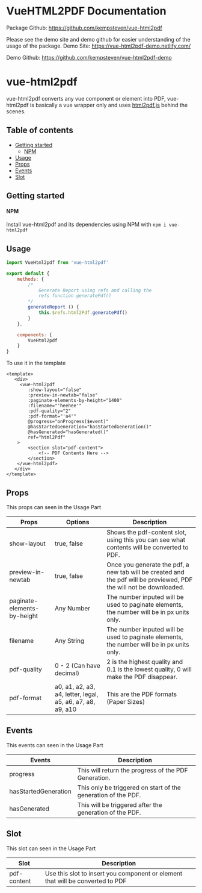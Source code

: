# VueHTML2PDF Documentation

Package Github: https://github.com/kempsteven/vue-html2pdf

Please see the demo site and demo github for easier understanding of the usage of the package.
Demo Site: https://vue-html2pdf-demo.netlify.com/

Demo Github: https://github.com/kempsteven/vue-html2pdf-demo


# vue-html2pdf

vue-html2pdf converts any vue component or element into PDF, vue-html2pdf is basically a vue wrapper only and uses [html2pdf.js](https://github.com/eKoopmans/html2pdf.js) behind the scenes.

## Table of contents
- [Getting started](#getting-started)
  - [NPM](#npm)
- [Usage](#usage)
- [Props](#props)
- [Events](#events)
- [Slot](#slot)

## Getting started
#### NPM

Install vue-html2pdf and its dependencies using NPM with `npm i vue-html2pdf`

## Usage
```js
import VueHtml2pdf from 'vue-html2pdf'

export default {
    methods: {
        /*
            Generate Report using refs and calling the
            refs function generatePdf()
        */
        generateReport () {
            this.$refs.html2Pdf.generatePdf()
        }
    },

    components: {
        VueHtml2pdf
    }
}
```

To use it in the template
```vue
<template>
   <div>
     <vue-html2pdf
        :show-layout="false"
        :preview-in-newtab="false"
        :paginate-elements-by-height="1400"
        :filename="'heehee'"
        :pdf-quality="2"
        :pdf-format="'a4'"
        @progress="onProgress($event)"
        @hasStartedGeneration="hasStartedGeneration()"
        @hasGenerated="hasGenerated()"
        ref="html2Pdf"
    >
        <section slot="pdf-content">
            <!-- PDF Contents Here -->
        </section>
    </vue-html2pdf>
   </div>
</template>
```

## Props
This props can seen in the Usage Part

| Props                       | Options                  | Description                                                                                                         |
|-----------------------------|--------------------------|---------------------------------------------------------------------------------------------------------------------|
| show-layout                 | true, false              | Shows the pdf-content slot, using this you can see what contents will be converted to PDF.                          |
| preview-in-newtab           | true, false              | Once you generate the pdf, a new tab will be created and the pdf will be previewed, PDF the will not be downloaded. |
| paginate-elements-by-height | Any Number               | The number inputed will be used to paginate elements, the number will be in px units only.                          |
| filename                    | Any String               | The number inputed will be used to paginate elements, the number will be in px units only.                          |
| pdf-quality                 | 0 - 2 (Can have decimal) | 2 is the highest quality and 0.1 is the lowest quality, 0 will make the PDF disappear.                              |
| pdf-format                  | a0, a1, a2, a3, a4, letter, legal, a5, a6, a7, a8, a9, a10 | This are the PDF formats (Paper Sizes)                                            |

## Events
This events can seen in the Usage Part

| Events                     | Description                                                                                                         |
|----------------------------|---------------------------------------------------------------------------------------------------------------------|
| progress                   | This will return the progress of the PDF Generation.                                                                |
| hasStartedGeneration       | This only be triggered on start of the generation of the PDF.                                                       |
| hasGenerated               | This will be triggered after the generation of the PDF.                                                             |

## Slot
This slot can seen in the Usage Part

| Slot                     | Description                                                                                                         |
|--------------------------|---------------------------------------------------------------------------------------------------------------------|
| pdf-content              | Use this slot to insert you component or element that will be converted to PDF                                     |